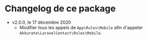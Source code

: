 # Changelog de ce package

- v2.0.0, le 17 décembre 2020
    - Modifier tous les appels de `App\Rules\Mobile` afin d'appeler `Akkurate\LaravelContact\Rules\Mobile`.

